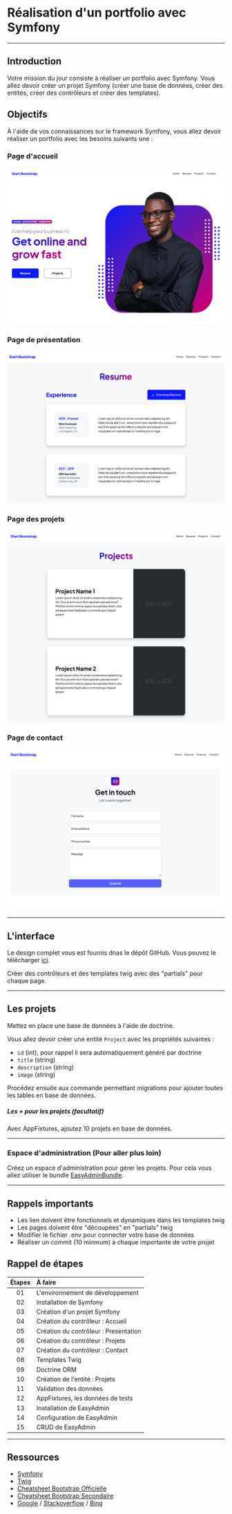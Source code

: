 # Réalisation d'un portfolio avec Symfony

---

## Introduction

Votre mission du jour consiste à réaliser un portfolio avec Symfony. Vous allez devoir créer un projet Symfony (créer une base de données, créer des entités, créer des contrôleurs et créer des templates).

## Objectifs

À l'aide de vos connaissances sur le framework Symfony, vous allez devoir réaliser un portfolio avec les besoins suivants une :

### Page d'accueil

![Portfolio](./images/sceen.png)

### Page de présentation

![Portfolio](./images/cv.png)

### Page des projets

![Portfolio](./images/projets.png)

### Page de contact

![Portfolio](./images/contact.png)

---
## L'interface

Le design complet vous est fournis dnas le dépôt GitHub. Vous pouvez le télécharger [ici](./template.zip).

Créer des contrôleurs et des templates twig avec des "partials" pour chaque page.

---
## Les projets

Mettez en place une base de données à l'aide de doctrine.

Vous allez devoir créer une entité `Project` avec les propriétés suivantes :

- `id` (int), pour rappel il sera automatiquement généré par doctrine
- `title` (string)
- `description` (string)
- `image` (string)

Procédez ensuite aux commande permettant migrations pour ajouter toutes les tables en base de données.

##### Les + pour les projets (facultatif)

Avec AppFixtures, ajoutez 10 projets en base de données.

---
### Espace d'administration (Pour aller plus loin)

Créez un espace d'administration pour gérer les projets. Pour cela vous allez utiliser le bundle [EasyAdminBundle](https://symfony.com/doc/current/bundles/EasyAdminBundle/index.html).

---
## Rappels importants

- Les lien doivent être fonctionnels et dynamiques dans les templates twig
- Les pages doivent être "découpées" en "partials" twig
- Modifier le fichier .env pour connecter votre base de données
- Réaliser un commit (10 minmum) à chaque importante de votre projet


## Rappel de étapes

| Étapes | À faire |
| :---: | :--- |
| 01 | L'environnement de développement |
| 02 | Installation de Symfony |
| 03 | Création d'un projet Symfony |
| 04 | Création du contrôleur : Accueil |
| 05 | Création du contrôleur : Presentation |
| 06 | Création du contrôleur : Projets |
| 07 | Création du contrôleur : Contact |
| 08 | Templates Twig |
| 09 | Doctrine ORM |
| 10 | Création de l'entité : Projets |
| 11 | Validation des données |
| 12 | AppFixtures, les données de tests |
| 13 | Installation de EasyAdmin |
| 14 | Configuration de EasyAdmin |
| 15 | CRUD de EasyAdmin |

---
## Ressources

- [Symfony](https://symfony.com/)
- [Twig](https://twig.symfony.com/)
- [Cheatsheet Bootstrap Officielle](https://getbootstrap.com/docs/5.0/examples/cheatsheet/)
- [Cheatsheet Bootstrap Secondaire](https://bootstrap-cheatsheet.themeselection.com/)
- [Google](https://www.google.com/) / [Stackoverflow](https://stackoverflow.com/) / [Bing](https://www.bing.com/)
